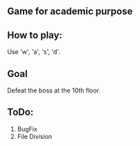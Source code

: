 ## Game for academic purpose  
  
## How to play:  
Use 'w', 'a', 's', 'd'.  
  
## Goal  
Defeat the boss at the 10th floor.  
  
## ToDo:  
1. BugFix 
2. File Division